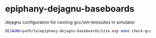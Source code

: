 # epiphany-dejagnu-baseboards
dejagnu configuration for running gcc/sim testsuites in simulator

```sh
DEJAGNU=path/to/epiphany-dejagnu-baseboards/site.exp make check-gcc
```
